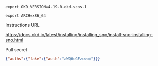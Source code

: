 


```
export OKD_VERSION=4.19.0-okd-scos.1

export ARCH=x86_64

```


Instructions URL 

https://docs.okd.io/latest/installing/installing_sno/install-sno-installing-sno.html



Pull secret

```json
{"auths":{"fake":{"auth":"aWQ6cGFzcwo="}}}
```


